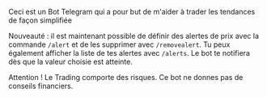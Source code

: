 Ceci est un Bot Telegram qui a pour but de m'aider à trader les tendances de façon simplifiée

Nouveauté : il est maintenant possible de définir des alertes de prix avec la commande `/alert` et de les supprimer avec `/removealert`. Tu peux également afficher la liste de tes alertes avec `/alerts`. Le bot te notifiera dès que la valeur choisie est atteinte.

Attention ! Le Trading comporte des risques. Ce bot ne donnes pas de conseils financiers.
